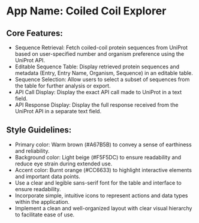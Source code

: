 # **App Name**: Coiled Coil Explorer

## Core Features:

- Sequence Retrieval: Fetch coiled-coil protein sequences from UniProt based on user-specified number and organism preference using the UniProt API.
- Editable Sequence Table: Display retrieved protein sequences and metadata (Entry, Entry Name, Organism, Sequence) in an editable table.
- Sequence Selection: Allow users to select a subset of sequences from the table for further analysis or export.
- API Call Display: Display the exact API call made to UniProt in a text field.
- API Response Display: Display the full response received from the UniProt API in a separate text field.

## Style Guidelines:

- Primary color: Warm brown (#A67B5B) to convey a sense of earthiness and reliability.
- Background color: Light beige (#F5F5DC) to ensure readability and reduce eye strain during extended use.
- Accent color: Burnt orange (#CC6633) to highlight interactive elements and important data points.
- Use a clear and legible sans-serif font for the table and interface to ensure readability.
- Incorporate simple, intuitive icons to represent actions and data types within the application.
- Implement a clean and well-organized layout with clear visual hierarchy to facilitate ease of use.